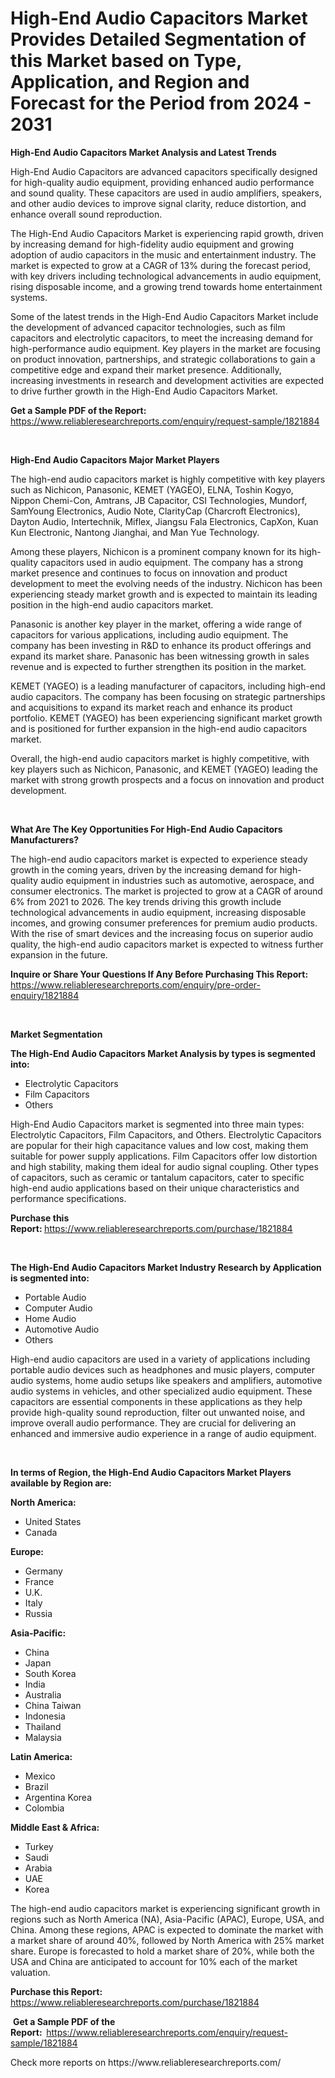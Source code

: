 <p><h1>High-End Audio Capacitors Market Provides Detailed Segmentation of this Market based on Type, Application, and Region and Forecast for the Period from 2024 - 2031</h1></p><p><strong>High-End Audio Capacitors Market Analysis and Latest Trends</strong></p>
<p><p>High-End Audio Capacitors are advanced capacitors specifically designed for high-quality audio equipment, providing enhanced audio performance and sound quality. These capacitors are used in audio amplifiers, speakers, and other audio devices to improve signal clarity, reduce distortion, and enhance overall sound reproduction.</p><p>The High-End Audio Capacitors Market is experiencing rapid growth, driven by increasing demand for high-fidelity audio equipment and growing adoption of audio capacitors in the music and entertainment industry. The market is expected to grow at a CAGR of 13% during the forecast period, with key drivers including technological advancements in audio equipment, rising disposable income, and a growing trend towards home entertainment systems.</p><p>Some of the latest trends in the High-End Audio Capacitors Market include the development of advanced capacitor technologies, such as film capacitors and electrolytic capacitors, to meet the increasing demand for high-performance audio equipment. Key players in the market are focusing on product innovation, partnerships, and strategic collaborations to gain a competitive edge and expand their market presence. Additionally, increasing investments in research and development activities are expected to drive further growth in the High-End Audio Capacitors Market.</p></p>
<p><strong>Get a Sample PDF of the Report:&nbsp;</strong> <a href="https://www.reliableresearchreports.com/enquiry/request-sample/1821884">https://www.reliableresearchreports.com/enquiry/request-sample/1821884</a></p>
<p>&nbsp;</p>
<p><strong>High-End Audio Capacitors Major Market Players</strong></p>
<p><p>The high-end audio capacitors market is highly competitive with key players such as Nichicon, Panasonic, KEMET (YAGEO), ELNA, Toshin Kogyo, Nippon Chemi-Con, Amtrans, JB Capacitor, CSI Technologies, Mundorf, SamYoung Electronics, Audio Note, ClarityCap (Charcroft Electronics), Dayton Audio, Intertechnik, Miflex, Jiangsu Fala Electronics, CapXon, Kuan Kun Electronic, Nantong Jianghai, and Man Yue Technology.</p><p>Among these players, Nichicon is a prominent company known for its high-quality capacitors used in audio equipment. The company has a strong market presence and continues to focus on innovation and product development to meet the evolving needs of the industry. Nichicon has been experiencing steady market growth and is expected to maintain its leading position in the high-end audio capacitors market.</p><p>Panasonic is another key player in the market, offering a wide range of capacitors for various applications, including audio equipment. The company has been investing in R&D to enhance its product offerings and expand its market share. Panasonic has been witnessing growth in sales revenue and is expected to further strengthen its position in the market.</p><p>KEMET (YAGEO) is a leading manufacturer of capacitors, including high-end audio capacitors. The company has been focusing on strategic partnerships and acquisitions to expand its market reach and enhance its product portfolio. KEMET (YAGEO) has been experiencing significant market growth and is positioned for further expansion in the high-end audio capacitors market.</p><p>Overall, the high-end audio capacitors market is highly competitive, with key players such as Nichicon, Panasonic, and KEMET (YAGEO) leading the market with strong growth prospects and a focus on innovation and product development.</p></p>
<p>&nbsp;</p>
<p><strong>What Are The Key Opportunities For High-End Audio Capacitors Manufacturers?</strong></p>
<p><p>The high-end audio capacitors market is expected to experience steady growth in the coming years, driven by the increasing demand for high-quality audio equipment in industries such as automotive, aerospace, and consumer electronics. The market is projected to grow at a CAGR of around 6% from 2021 to 2026. The key trends driving this growth include technological advancements in audio equipment, increasing disposable incomes, and growing consumer preferences for premium audio products. With the rise of smart devices and the increasing focus on superior audio quality, the high-end audio capacitors market is expected to witness further expansion in the future.</p></p>
<p><strong>Inquire or Share Your Questions If Any Before Purchasing This Report:</strong> <a href="https://www.reliableresearchreports.com/enquiry/pre-order-enquiry/1821884">https://www.reliableresearchreports.com/enquiry/pre-order-enquiry/1821884</a></p>
<p>&nbsp;</p>
<p><strong>Market Segmentation</strong></p>
<p><strong>The High-End Audio Capacitors Market Analysis by types is segmented into:</strong></p>
<p><ul><li>Electrolytic Capacitors</li><li>Film Capacitors</li><li>Others</li></ul></p>
<p><p>High-End Audio Capacitors market is segmented into three main types: Electrolytic Capacitors, Film Capacitors, and Others. Electrolytic Capacitors are popular for their high capacitance values and low cost, making them suitable for power supply applications. Film Capacitors offer low distortion and high stability, making them ideal for audio signal coupling. Other types of capacitors, such as ceramic or tantalum capacitors, cater to specific high-end audio applications based on their unique characteristics and performance specifications.</p></p>
<p><strong>Purchase this Report:&nbsp;</strong><a href="https://www.reliableresearchreports.com/purchase/1821884">https://www.reliableresearchreports.com/purchase/1821884</a></p>
<p>&nbsp;</p>
<p><strong>The High-End Audio Capacitors Market Industry Research by Application is segmented into:</strong></p>
<p><ul><li>Portable Audio</li><li>Computer Audio</li><li>Home Audio</li><li>Automotive Audio</li><li>Others</li></ul></p>
<p><p>High-end audio capacitors are used in a variety of applications including portable audio devices such as headphones and music players, computer audio systems, home audio setups like speakers and amplifiers, automotive audio systems in vehicles, and other specialized audio equipment. These capacitors are essential components in these applications as they help provide high-quality sound reproduction, filter out unwanted noise, and improve overall audio performance. They are crucial for delivering an enhanced and immersive audio experience in a range of audio equipment.</p></p>
<p>&nbsp;</p>
<p><strong>In terms of Region, the High-End Audio Capacitors Market Players available by Region are:</strong></p>
<p>
    <p> <strong> North America: </strong>
        <ul>
            <li>United States</li>
            <li>Canada</li>
        </ul>
        </p> 
    <p> <strong> Europe: </strong>
        <ul>
            <li>Germany</li>
            <li>France</li>
            <li>U.K.</li>
            <li>Italy</li>
            <li>Russia</li>
        </ul>
        </p> 
    <p> <strong> Asia-Pacific: </strong>
        <ul>
            <li>China</li>
            <li>Japan</li>
            <li>South Korea</li>
            <li>India</li>
            <li>Australia</li>
            <li>China Taiwan</li>
            <li>Indonesia</li>
            <li>Thailand</li>
            <li>Malaysia</li>
        </ul>
        </p> 
    <p> <strong> Latin America: </strong>
        <ul>
            <li>Mexico</li>
            <li>Brazil</li>
            <li>Argentina Korea</li>
            <li>Colombia</li>
        </ul>
        </p> 
    <p> <strong> Middle East & Africa: </strong>
        <ul>
            <li>Turkey</li>
            <li>Saudi</li>
            <li>Arabia</li>
            <li>UAE</li>
            <li>Korea</li>
        </ul>
    </p>
    </p>
<p><p>The high-end audio capacitors market is experiencing significant growth in regions such as North America (NA), Asia-Pacific (APAC), Europe, USA, and China. Among these regions, APAC is expected to dominate the market with a market share of around 40%, followed by North America with 25% market share. Europe is forecasted to hold a market share of 20%, while both the USA and China are anticipated to account for 10% each of the market valuation.</p></p>
<p><strong>Purchase this Report: </strong><a href="https://www.reliableresearchreports.com/purchase/1821884">https://www.reliableresearchreports.com/purchase/1821884</a></p>
<p>&nbsp;<strong>Get a Sample PDF of the Report:&nbsp;&nbsp;</strong><a href="https://www.reliableresearchreports.com/enquiry/request-sample/1821884">https://www.reliableresearchreports.com/enquiry/request-sample/1821884</a></p>
<p><strong></strong></p>
<p>Check more reports on https://www.reliableresearchreports.com/</p>